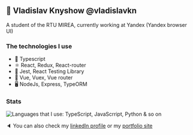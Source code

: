 ## :rocket: Vladislav Knyshow  @vladislavkn

A student of the RTU MIREA, currently working at Yandex (Yandex browser UI)

### The technologies I use
- :blue_book: Typescript
- :atom_symbol: React, Redux, React-router
- :test_tube: Jest, React Testing Library
- :green_book: Vue, Vuex, Vue router
- :desktop_computer: NodeJs, Express, TypeORM

### Stats
![Languages that I use: TypeScript, JavaScrript, Python & so on](https://github-readme-stats.vercel.app/api/top-langs?username=vladislavkn&show_icons=true&locale=en&layout=compact)

:speaker: You can also check my [linkedIn profile](https://www.linkedin.com/in/vladislav-knyshov/) or my [portfolio site](https://vladislavkn.vercel.app/)
